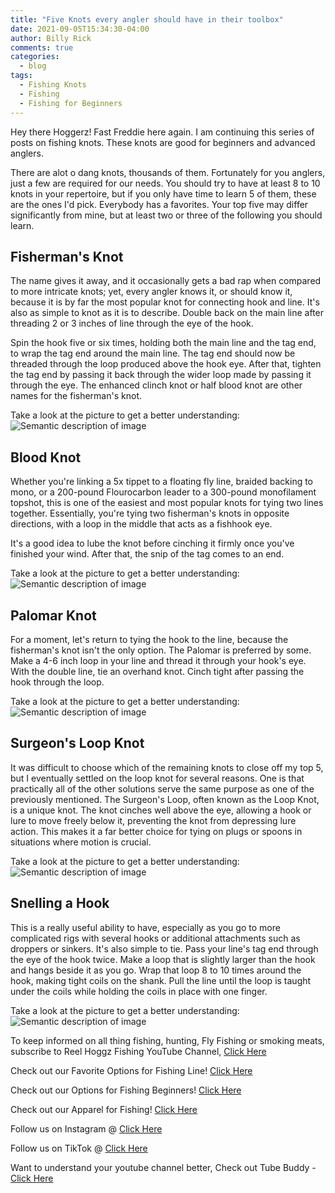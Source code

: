 ```yaml
---
title: "Five Knots every angler should have in their toolbox"
date: 2021-09-05T15:34:30-04:00
author: Billy Rick
comments: true
categories:
  - blog
tags:
  - Fishing Knots
  - Fishing
  - Fishing for Beginners
---
```


Hey there Hoggerz! Fast Freddie here again. I am continuing this series of posts on fishing knots. These knots are good for beginners and advanced anglers. 

There are alot o dang knots, thousands of them. Fortunately for you anglers, just a few are required for our needs. You should try to have at least 8 to 10 knots in your repertoire, but if you only have time to learn 5 of them, these are the ones I'd pick. Everybody has a favorites. Your top five may differ significantly from mine, but at least two or three of the following you should learn.

## Fisherman's Knot

The name gives it away, and it occasionally gets a bad rap when compared to more intricate knots; yet, every angler knows it, or should know it, because it is by far the most popular knot for connecting hook and line. It's also as simple to knot as it is to describe. Double back on the main line after threading 2 or 3 inches of line through the eye of the hook. 

Spin the hook five or six times, holding both the main line and the tag end, to wrap the tag end around the main line. The tag end should now be threaded through the loop produced above the hook eye. After that, tighten the tag end by passing it back through the wider loop made by passing it through the eye. The enhanced clinch knot or half blood knot are other names for the fisherman's knot. 

Take a look at the picture to get a better understanding:
</br>
![Semantic description of image](/assets/images/2021-09-07_20-02-23.jpg "Image Title")


## Blood Knot

Whether you're linking a 5x tippet to a floating fly line, braided backing to mono, or a 200-pound Flourocarbon leader to a 300-pound monofilament topshot, this is one of the easiest and most popular knots for tying two lines together. Essentially, you're tying two fisherman's knots in opposite directions, with a loop in the middle that acts as a fishhook eye.

It's a good idea to lube the knot before cinching it firmly once you've finished your wind. After that, the snip of the tag comes to an end.

Take a look at the picture to get a better understanding:
</br>
![Semantic description of image](/assets/images/2021-09-07_20-30-48.jpg "Image Title")


## Palomar Knot

For a moment, let's return to tying the hook to the line, because the fisherman's knot isn't the only option. The Palomar is preferred by some. Make a 4-6 inch loop in your line and thread it through your hook's eye. With the double line, tie an overhand knot. Cinch tight after passing the hook through the loop.

Take a look at the picture to get a better understanding:
</br>
![Semantic description of image](/assets/images/2021-09-07_20-31-24.jpg "Image Title")


## Surgeon's Loop Knot

It was difficult to choose which of the remaining knots to close off my top 5, but I eventually settled on the loop knot for several reasons. One is that practically all of the other solutions serve the same purpose as one of the previously mentioned. The Surgeon's Loop, often known as the Loop Knot, is a unique knot. The knot cinches well above the eye, allowing a hook or lure to move freely below it, preventing the knot from depressing lure action. This makes it a far better choice for tying on plugs or spoons in situations where motion is crucial.

Take a look at the picture to get a better understanding:
</br>
![Semantic description of image](/assets/images/2021-09-07_20-32-00.jpg "Image Title")


## Snelling a Hook

This is a really useful ability to have, especially as you go to more complicated rigs with several hooks or additional attachments such as droppers or sinkers. It's also simple to tie. Pass your line's tag end through the eye of the hook twice. Make a loop that is slightly larger than the hook and hangs beside it as you go. Wrap that loop 8 to 10 times around the hook, making tight coils on the shank. Pull the line until the loop is taught under the coils while holding the coils in place with one finger.

Take a look at the picture to get a better understanding:
</br>
![Semantic description of image](/assets/images/2021-09-07_20-33-10.jpg "Image Title")


<div class="col-md-4">

<div class="sticky-top sticky-top-80">
<p>To keep informed on all thing fishing, hunting, Fly Fishing or smoking meats, subscribe to Reel Hoggz Fishing YouTube Channel, <a target="_blank" href="ttps://www.youtube.com/embed/kqFTDsK3Ymw">Click Here  <i class="fab fa-youtube"></i></a></p>

<p>Check out our Favorite Options for Fishing Line!
<a target="_blank" href="https://kit.co/jrspinella/fishing-line-kit">Click Here  <i class="fab fa-browser"></i></a></p>

<p>Check out our Options for Fishing Beginners!
<a target="_blank" href="https://kit.co/jrspinella/fishing-rod-kit">Click Here  <i class="fab fa-browser">
</i></a></p>

<p>Check out our Apparel for Fishing!
<a target="_blank" href="https://kit.co/reelhoggzfishing/fishing-apparel">Click Here  <i class="fab fa-browser">
</i></a></p>

<p>Follow us on Instagram @ <a target="_blank" href="https://www.instagram.com/reelhoggz/">Click Here  <i class="fab fa-instagram"></i></a></p>

<p>Follow us on TikTok @ <a target="_blank" href="https://www.tiktok.com/@reelhoggzfishing?lang=en">Click Here  <i class="fab fa-tiktok"></i></a></p>

<p>Want to understand your youtube channel better, Check out Tube Buddy - <a target="_blank" href="https://www.tubebuddy.com/reelhoggzfishing](https://www.tubebuddy.com/reelhoggzfishing">Click Here  <i class="fab fa-browser"></i></a></p>

</div>
</div>